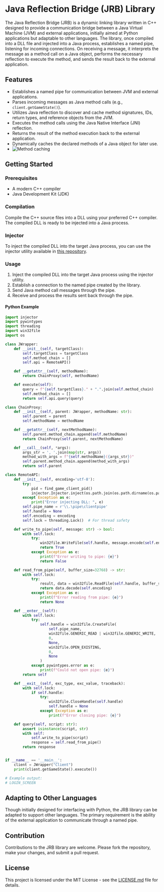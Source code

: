 # Java Reflection Bridge (JRB) Library

The Java Reflection Bridge (JRB) is a dynamic linking library written in C++ designed to provide a communication bridge between a Java Virtual Machine (JVM) and external applications, initially aimed at Python applications but adaptable to other languages. The library, once compiled into a DLL file and injected into a Java process, establishes a named pipe, listening for incoming connections. On receiving a message, it interprets the message as a method call on a Java object, performs the necessary reflection to execute the method, and sends the result back to the external application.

## Features

- Establishes a named pipe for communication between JVM and external applications.
- Parses incoming messages as Java method calls (e.g., `client.getGameState()`).
- Utilizes Java reflection to discover and cache method signatures, IDs, return types, and reference objects from the JVM.
- Executes the method calls using the Java Native Interface (JNI) reflection.
- Returns the result of the method execution back to the external application.
- Dynamically caches the declared methods of a Java object for later use.
- ![Method caching](https://github.com/prestonyun/JavaReflectionBridge/assets/40635145/c7399499-6470-4169-a6ff-64ece2487146)


## Getting Started

### Prerequisites

- A modern C++ compiler
- Java Development Kit (JDK)

### Compilation

Compile the C++ source files into a DLL using your preferred C++ compiler. The compiled DLL is ready to be injected into a Java process.

### Injector

To inject the compiled DLL into the target Java process, you can use the injector utility available in [this repository](https://github.com/prestonyun/Injector).

### Usage

1. Inject the compiled DLL into the target Java process using the injector utility.
2. Establish a connection to the named pipe created by the library.
3. Send Java method call messages through the pipe.
4. Receive and process the results sent back through the pipe.

#### Python Example

```python
import injector
import pywintypes
import threading
import win32file
import os

class JWrapper:
    def __init__(self, targetClass):
        self.targetClass = targetClass
        self.method_chain = []
        self.api = RemoteAPI()

    def __getattr__(self, methodName):
        return ChainProxy(self, methodName)

    def execute(self):
        query = f"{self.targetClass}." + ".".join(self.method_chain)
        self.method_chain = []
        return self.api.query(query)

class ChainProxy:
    def __init__(self, parent: JWrapper, methodName: str):
        self.parent = parent
        self.methodName = methodName

    def __getattr__(self, nextMethodName):
        self.parent.method_chain.append(self.methodName)
        return ChainProxy(self.parent, nextMethodName)

    def __call__(self, *args):
        args_str = ', '.join(map(str, args))
        method_with_args = f"{self.methodName}({args_str})"
        self.parent.method_chain.append(method_with_args)
        return self.parent

class RemoteAPI:
    def __init__(self, encoding='utf-8'):
        try:
            pid = find_game_client_pid()
            injector.Injector.inject(os.path.join(os.path.dirname(os.path.abspath(__file__)), "JRB.dll"), find_game_client_pid())
        except Exception as e:
            print("Error injecting DLL: ", e)
        self.pipe_name = r'\\.\pipe\clientpipe'
        self.handle = None
        self.encoding = encoding
        self.lock = threading.Lock()  # For thread safety

    def write_to_pipe(self, message: str) -> bool:
        with self.lock:
            try:
                win32file.WriteFile(self.handle, message.encode(self.encoding))
                return True
            except Exception as e:
                print(f"Error writing to pipe: {e}")
                return False

    def read_from_pipe(self, buffer_size=32768) -> str:
        with self.lock:
            try:
                result, data = win32file.ReadFile(self.handle, buffer_size)
                return data.decode(self.encoding)
            except Exception as e:
                print(f"Error reading from pipe: {e}")
                return None

    def __enter__(self):
        with self.lock:
            try:
                self.handle = win32file.CreateFile(
                    self.pipe_name,
                    win32file.GENERIC_READ | win32file.GENERIC_WRITE,
                    0,
                    None,
                    win32file.OPEN_EXISTING,
                    0,
                    None
                )
            except pywintypes.error as e:
                print(f"Could not open pipe: {e}")
        return self

    def __exit__(self, exc_type, exc_value, traceback):
        with self.lock:
            if self.handle:
                try:
                    win32file.CloseHandle(self.handle)
                    self.handle = None
                except Exception as e:
                    print(f"Error closing pipe: {e}")

    def query(self, script: str):
        assert isinstance(script, str)
        with self:
            self.write_to_pipe(script)
            response = self.read_from_pipe()
        return response


if __name__ == '__main__':
    client = JWrapper("Client")
    print(client.getGameState().execute())

# Example output:
# LOGIN_SCREEN
```

## Adapting to Other Languages

Though initially designed for interfacing with Python, the JRB library can be adapted to support other languages. The primary requirement is the ability of the external application to communicate through a named pipe.

## Contribution

Contributions to the JRB library are welcome. Please fork the repository, make your changes, and submit a pull request.

## License

This project is licensed under the MIT License - see the [LICENSE.md](LICENSE.md) file for details.

